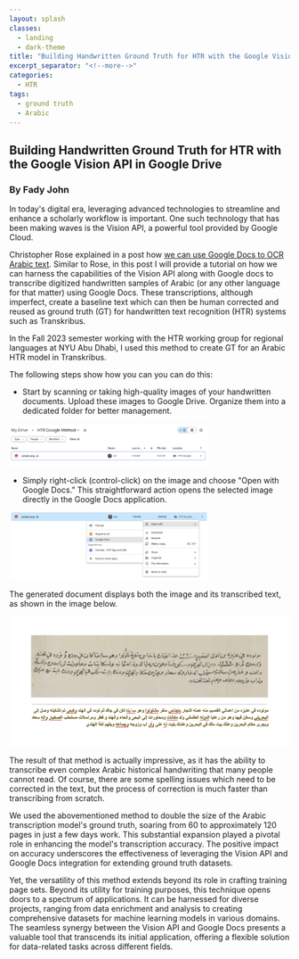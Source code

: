 ```yaml
---
layout: splash
classes:
  - landing
  - dark-theme
title: "Building Handwritten Ground Truth for HTR with the Google Vision API in Google Drive"
excerpt_separator: "<!--more-->"
categories:
  - HTR
tags:
  - ground truth
  - Arabic
---
```



## Building Handwritten Ground Truth for HTR with the Google Vision API in Google Drive 

### By Fady John


In today's digital era, leveraging advanced technologies to streamline and enhance a scholarly workflow is important. One such technology that has been making waves is the Vision API, a powerful tool provided by Google Cloud. 

Christopher Rose explained in a post how [we can use Google Docs to OCR Arabic text](https://christophersrose.com/2020/05/05/how-to-use-google-docs-to-ocr-arabic-text/). Similar to Rose, in this post I will provide a tutorial on how we can harness the capabilities of the Vision API along with Google docs to transcribe digitized handwritten samples of Arabic (or any other language for that matter) using Google Docs. These transcriptions, although imperfect, create a baseline text which can then be human corrected and reused as ground truth (GT) for handwritten text recognition (HTR) systems such as Transkribus. 

In the Fall 2023 semester working with the HTR working group for regional languages at NYU Abu Dhabi, I used this method to create GT for an Arabic HTR model in Transkribus. 

The following steps show how you can you can do this:

- Start by scanning or taking high-quality images of your handwritten documents. Upload these images to Google Drive. Organize them into a dedicated folder for better management.

<img src="/assets/images/fadyblogstep1.png" style="zoom:35%;" />

- Simply right-click (control-click) on the image and choose "Open with Google Docs." This straightforward action opens the selected image directly in the Google Docs application.

<img src="/assets/images/fadyblogstep2.png" style="zoom:35%;" />

The generated document displays both the image and its transcribed text, as shown in the image below.

<img src="/assets/images/fadyblogstep3.png" style="zoom:50%;" />


The result of that method is actually impressive, as it has the ability to transcribe even complex Arabic historical handwriting that many people cannot read. Of course, there are some spelling issues which need to be corrected in the text, but the process of correction is much faster than transcribing from scratch. 

We used the abovementioned method to double the size of the Arabic transcription model's ground truth, soaring from 60 to approximately 120 pages in just a few days work. This substantial expansion played a pivotal role in enhancing the model's transcription accuracy. The positive impact on accuracy underscores the effectiveness of leveraging the Vision API and Google Docs integration for extending ground truth datasets.

Yet, the versatility of this method extends beyond its role in crafting training page sets. Beyond its utility for training purposes, this technique opens doors to a spectrum of applications. It can be harnessed for diverse projects, ranging from data enrichment and analysis to creating comprehensive datasets for machine learning models in various domains. The seamless synergy between the Vision API and Google Docs presents a valuable tool that transcends its initial application, offering a flexible solution for data-related tasks across different fields.

